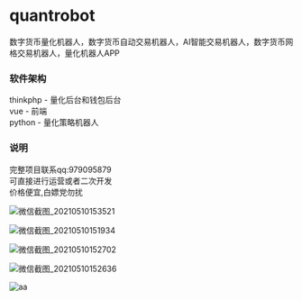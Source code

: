 # quantrobot
数字货币量化机器人，数字货币自动交易机器人，AI智能交易机器人，数字货币网格交易机器人，量化机器人APP

### 软件架构
thinkphp - 量化后台和钱包后台  
vue - 前端  
python - 量化策略机器人  

### 说明
完整项目联系qq:979095879  
可直接进行运营或者二次开发  
价格便宜,白嫖党勿扰  

![微信截图_20210510153521](https://user-images.githubusercontent.com/83943063/117622616-665ca580-b1a5-11eb-8547-06703341257f.png)


![微信截图_20210510151934](https://user-images.githubusercontent.com/83943063/117621679-6a3bf800-b1a4-11eb-8874-db55de7b604d.png)


![微信截图_20210510152702](https://user-images.githubusercontent.com/83943063/117621731-7758e700-b1a4-11eb-8631-58d26dee0cf2.png)


![微信截图_20210510152636](https://user-images.githubusercontent.com/83943063/117621706-7031d900-b1a4-11eb-8730-fc7286775391.png)


![aa](https://user-images.githubusercontent.com/83943063/117619830-5394a180-b1a2-11eb-89d2-e3e039d798de.png)


